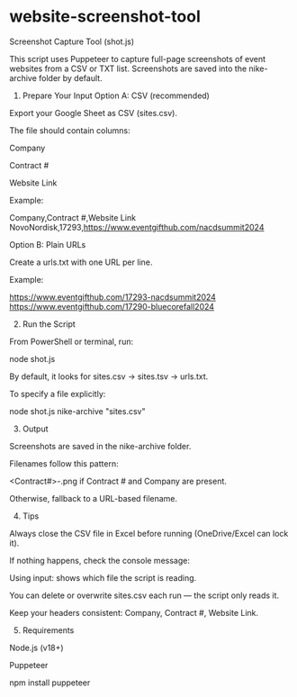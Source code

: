 # website-screenshot-tool
Screenshot Capture Tool (shot.js)

This script uses Puppeteer to capture full-page screenshots of event websites from a CSV or TXT list. Screenshots are saved into the nike-archive folder by default.

1. Prepare Your Input
Option A: CSV (recommended)

Export your Google Sheet as CSV (sites.csv).

The file should contain columns:

Company

Contract #

Website Link

Example:

Company,Contract #,Website Link
NovoNordisk,17293,https://www.eventgifthub.com/nacdsummit2024

Option B: Plain URLs

Create a urls.txt with one URL per line.

Example:

https://www.eventgifthub.com/17293-nacdsummit2024
https://www.eventgifthub.com/17290-bluecorefall2024

2. Run the Script

From PowerShell or terminal, run:

node shot.js


By default, it looks for sites.csv → sites.tsv → urls.txt.

To specify a file explicitly:

node shot.js nike-archive "sites.csv"

3. Output

Screenshots are saved in the nike-archive folder.

Filenames follow this pattern:

<Contract#>-<Company>.png if Contract # and Company are present.

Otherwise, fallback to a URL-based filename.

4. Tips

Always close the CSV file in Excel before running (OneDrive/Excel can lock it).

If nothing happens, check the console message:

Using input: shows which file the script is reading.

You can delete or overwrite sites.csv each run — the script only reads it.

Keep your headers consistent: Company, Contract #, Website Link.

5. Requirements

Node.js
 (v18+)

Puppeteer

npm install puppeteer
